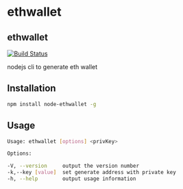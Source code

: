 # ethwallet
ethwallet
---

[![Build Status](https://travis-ci.org/xuxihai123/ethwallet.svg?branch=master)](https://travis-ci.org/xuxihai123/ethwallet)

nodejs cli to generate eth wallet


## Installation

```bash
npm install node-ethwallet -g
```

## Usage

```sh
Usage: ethwallet [options] <privKey> 

Options:

-V, --version     output the version number
-k,--key [value]  set generate address with private key
-h, --help        output usage information
```